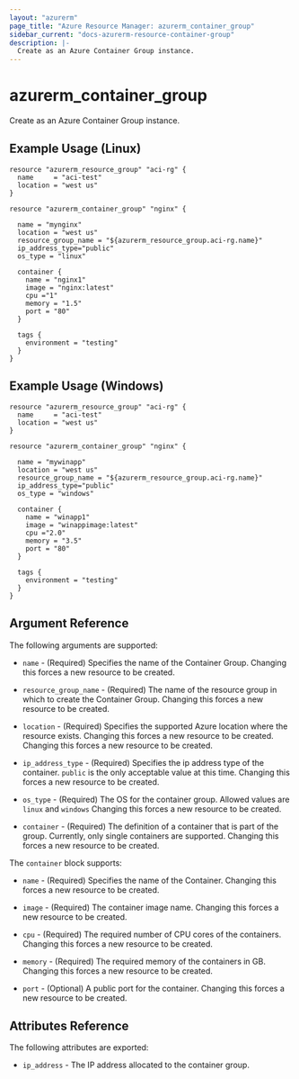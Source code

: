 ```yaml
---
layout: "azurerm"
page_title: "Azure Resource Manager: azurerm_container_group"
sidebar_current: "docs-azurerm-resource-container-group"
description: |-
  Create as an Azure Container Group instance.
---
```


# azurerm\_container\_group

Create as an Azure Container Group instance.

## Example Usage (Linux)

```hcl
resource "azurerm_resource_group" "aci-rg" {
  name     = "aci-test"
  location = "west us"
}

resource "azurerm_container_group" "nginx" {
  
  name = "mynginx"
  location = "west us"
  resource_group_name = "${azurerm_resource_group.aci-rg.name}"
  ip_address_type="public"
  os_type = "linux"

  container {
    name = "nginx1"
    image = "nginx:latest"
    cpu ="1"
    memory = "1.5"
    port = "80"
  }

  tags {
    environment = "testing"
  }
}
```

## Example Usage (Windows)

```hcl
resource "azurerm_resource_group" "aci-rg" {
  name     = "aci-test"
  location = "west us"
}

resource "azurerm_container_group" "nginx" {
  
  name = "mywinapp"
  location = "west us"
  resource_group_name = "${azurerm_resource_group.aci-rg.name}"
  ip_address_type="public"
  os_type = "windows"

  container {
    name = "winapp1"
    image = "winappimage:latest"
	cpu ="2.0"
    memory = "3.5"
    port = "80"
  }

  tags {
    environment = "testing"
  }
}
```

## Argument Reference

The following arguments are supported:

* `name` - (Required) Specifies the name of the Container Group. Changing this forces a new resource to be created.

* `resource_group_name` - (Required) The name of the resource group in which to create the Container Group. Changing this forces a new resource to be created.

* `location` - (Required) Specifies the supported Azure location where the resource exists. Changing this forces a new resource to be created. Changing this forces a new resource to be created.

* `ip_address_type` - (Required) Specifies the ip address type of the container. `public` is the only acceptable value at this time. Changing this forces a new resource to be created.

* `os_type` - (Required) The OS for the container group. Allowed values are `linux` and `windows` Changing this forces a new resource to be created.

* `container` - (Required) The definition of a container that is part of the group. Currently, only single containers are supported. Changing this forces a new resource to be created.

The `container` block supports:

* `name` - (Required) Specifies the name of the Container. Changing this forces a new resource to be created.

* `image` - (Required) The container image name. Changing this forces a new resource to be created.

* `cpu` - (Required) The required number of CPU cores of the containers. Changing this forces a new resource to be created.

* `memory` - (Required) The required memory of the containers in GB. Changing this forces a new resource to be created.

* `port` - (Optional) A public port for the container. Changing this forces a new resource to be created.

## Attributes Reference

The following attributes are exported:

* `ip_address` - The IP address allocated to the container group.
